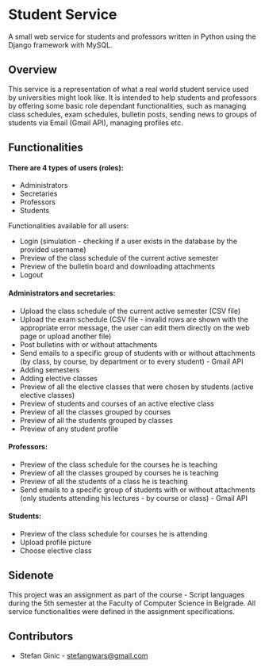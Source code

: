 # Student Service
A small web service for students and professors written in Python using the Django framework with MySQL.

## Overview 
This service is a representation of what a real world student service used by universities might look like. It is intended to help students and professors by offering some basic role dependant functionalities, such as managing class schedules, exam schedules, bulletin posts, sending news to groups of students via Email (Gmail API), managing profiles etc.

## Functionalities

#### There are 4 types of users (roles):
* Administrators
* Secretaries
* Professors
* Students

Functionalities available for all users:
* Login (simulation - checking if a user exists in the database by the provided username)
* Preview of the class schedule of the current active semester
* Preview of the bulletin board and downloading attachments
* Logout

#### Administrators and secretaries:
* Upload the class schedule of the current active semester (CSV file)
* Upload the exam schedule (CSV file - invalid rows are shown with the appropriate error message, the user can edit them directly on the web page or upload another file)
* Post bulletins with or without attachments
* Send emails to a specific group of students with or without attachments (by class, by course, by department or to every student) - Gmail API
* Adding semesters
* Adding elective classes
* Preview of all the elective classes that were chosen by students (active elective classes)
* Preview of students and courses of an active elective class
* Preview of all the classes grouped by courses
* Preview of all the students grouped by classes
* Preview of any student profile

#### Professors:
* Preview of the class schedule for the courses he is teaching
* Preview of all the classes grouped by courses he is teaching
* Preview of all the students of a class he is teaching
* Send emails to a specific group of students with or without attachments (only students attending his lectures - by course or class) - Gmail API

#### Students:
* Preview of the class schedule for courses he is attending
* Upload profile picture
* Choose elective class

## Sidenote
This project was an assignment as part of the course - Script languages during the 5th semester at the Faculty of Computer Science in Belgrade. All service functionalities were defined in the assignment specifications.

## Contributors
- Stefan Ginic - <stefangwars@gmail.com>
